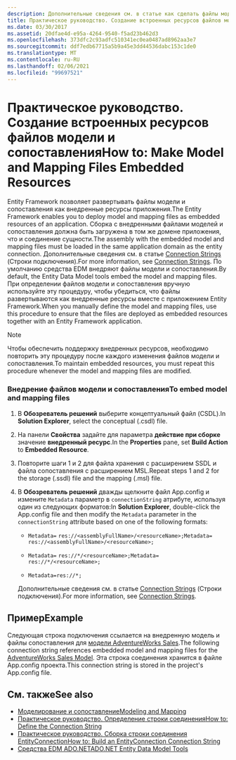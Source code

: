 ```yaml
---
description: Дополнительные сведения см. в статье как сделать файлы модели и сопоставления внедренными ресурсами.
title: Практическое руководство. Создание встроенных ресурсов файлов модели и сопоставления
ms.date: 03/30/2017
ms.assetid: 20dfae4d-e95a-4264-9540-f5ad23b462d3
ms.openlocfilehash: 373dfc2c93adfc510341ec0ea0487ad8962aa3e7
ms.sourcegitcommit: ddf7edb67715a5b9a45e3dd44536dabc153c1de0
ms.translationtype: MT
ms.contentlocale: ru-RU
ms.lasthandoff: 02/06/2021
ms.locfileid: "99697521"
---
```

# <a name="how-to-make-model-and-mapping-files-embedded-resources"></a><span data-ttu-id="0f5e1-103">Практическое руководство. Создание встроенных ресурсов файлов модели и сопоставления</span><span class="sxs-lookup"><span data-stu-id="0f5e1-103">How to: Make Model and Mapping Files Embedded Resources</span></span>

<span data-ttu-id="0f5e1-104">Entity Framework позволяет развертывать файлы модели и сопоставления как внедренные ресурсы приложения.</span><span class="sxs-lookup"><span data-stu-id="0f5e1-104">The Entity Framework enables you to deploy model and mapping files as embedded resources of an application.</span></span> <span data-ttu-id="0f5e1-105">Сборка с внедренными файлами моделей и сопоставления должна быть загружена в том же домене приложения, что и соединение сущности.</span><span class="sxs-lookup"><span data-stu-id="0f5e1-105">The assembly with the embedded model and mapping files must be loaded in the same application domain as the entity connection.</span></span> <span data-ttu-id="0f5e1-106">Дополнительные сведения см. в статье [Connection Strings](connection-strings.md) (Строки подключения).</span><span class="sxs-lookup"><span data-stu-id="0f5e1-106">For more information, see [Connection Strings](connection-strings.md).</span></span> <span data-ttu-id="0f5e1-107">По умолчанию средства EDM внедряют файлы модели и сопоставления.</span><span class="sxs-lookup"><span data-stu-id="0f5e1-107">By default, the Entity Data Model tools embed the model and mapping files.</span></span> <span data-ttu-id="0f5e1-108">При определении файлов модели и сопоставления вручную используйте эту процедуру, чтобы убедиться, что файлы развертываются как внедренные ресурсы вместе с приложением Entity Framework.</span><span class="sxs-lookup"><span data-stu-id="0f5e1-108">When you manually define the model and mapping files, use this procedure to ensure that the files are deployed as embedded resources together with an Entity Framework application.</span></span>  
  
> [!NOTE]
> <span data-ttu-id="0f5e1-109">Чтобы обеспечить поддержку внедренных ресурсов, необходимо повторить эту процедуру после каждого изменения файлов модели и сопоставления.</span><span class="sxs-lookup"><span data-stu-id="0f5e1-109">To maintain embedded resources, you must repeat this procedure whenever the model and mapping files are modified.</span></span>  
  
### <a name="to-embed-model-and-mapping-files"></a><span data-ttu-id="0f5e1-110">Внедрение файлов модели и сопоставления</span><span class="sxs-lookup"><span data-stu-id="0f5e1-110">To embed model and mapping files</span></span>  
  
1. <span data-ttu-id="0f5e1-111">В **Обозреватель решений** выберите концептуальный файл (CSDL).</span><span class="sxs-lookup"><span data-stu-id="0f5e1-111">In **Solution Explorer**, select the conceptual (.csdl) file.</span></span>  
  
2. <span data-ttu-id="0f5e1-112">На панели **Свойства** задайте для параметра **действие при сборке** значение **внедренный ресурс**.</span><span class="sxs-lookup"><span data-stu-id="0f5e1-112">In the **Properties** pane, set **Build Action** to **Embedded Resource**.</span></span>  
  
3. <span data-ttu-id="0f5e1-113">Повторите шаги 1 и 2 для файла хранения с расширением SSDL и файла сопоставления с расширением MSL.</span><span class="sxs-lookup"><span data-stu-id="0f5e1-113">Repeat steps 1 and 2 for the storage (.ssdl) file and the mapping (.msl) file.</span></span>  
  
4. <span data-ttu-id="0f5e1-114">В **Обозреватель решений** дважды щелкните файл App.config и измените `Metadata` параметр в `connectionString` атрибуте, используя один из следующих форматов:</span><span class="sxs-lookup"><span data-stu-id="0f5e1-114">In **Solution Explorer**, double-click the App.config file and then modify the `Metadata` parameter in the `connectionString` attribute based on one of the following formats:</span></span>  
  
    - <span data-ttu-id="0f5e1-115">`Metadata=` `res://<assemblyFullName>/<resourceName>;`</span><span class="sxs-lookup"><span data-stu-id="0f5e1-115">`Metadata=` `res://<assemblyFullName>/<resourceName>;`</span></span>  
  
    - <span data-ttu-id="0f5e1-116">`Metadata=` `res://*/<resourceName>;`</span><span class="sxs-lookup"><span data-stu-id="0f5e1-116">`Metadata=` `res://*/<resourceName>;`</span></span>  
  
    - `Metadata=res://*;`  
  
     <span data-ttu-id="0f5e1-117">Дополнительные сведения см. в статье [Connection Strings](connection-strings.md) (Строки подключения).</span><span class="sxs-lookup"><span data-stu-id="0f5e1-117">For more information, see [Connection Strings](connection-strings.md).</span></span>  
  
## <a name="example"></a><span data-ttu-id="0f5e1-118">Пример</span><span class="sxs-lookup"><span data-stu-id="0f5e1-118">Example</span></span>  

 <span data-ttu-id="0f5e1-119">Следующая строка подключения ссылается на внедренную модель и файлы сопоставления для [модели AdventureWorks Sales](https://github.com/Microsoft/sql-server-samples/releases/tag/adventureworks).</span><span class="sxs-lookup"><span data-stu-id="0f5e1-119">The following connection string references embedded model and mapping files for the [AdventureWorks Sales Model](https://github.com/Microsoft/sql-server-samples/releases/tag/adventureworks).</span></span> <span data-ttu-id="0f5e1-120">Эта строка соединения хранится в файле App.config проекта.</span><span class="sxs-lookup"><span data-stu-id="0f5e1-120">This connection string is stored in the project's App.config file.</span></span>  

## <a name="see-also"></a><span data-ttu-id="0f5e1-121">См. также</span><span class="sxs-lookup"><span data-stu-id="0f5e1-121">See also</span></span>

- [<span data-ttu-id="0f5e1-122">Моделирование и сопоставление</span><span class="sxs-lookup"><span data-stu-id="0f5e1-122">Modeling and Mapping</span></span>](modeling-and-mapping.md)
- [<span data-ttu-id="0f5e1-123">Практическое руководство. Определение строки соединения</span><span class="sxs-lookup"><span data-stu-id="0f5e1-123">How to: Define the Connection String</span></span>](how-to-define-the-connection-string.md)
- [<span data-ttu-id="0f5e1-124">Практическое руководство. Сборка строки соединения EntityConnection</span><span class="sxs-lookup"><span data-stu-id="0f5e1-124">How to: Build an EntityConnection Connection String</span></span>](how-to-build-an-entityconnection-connection-string.md)
- <span data-ttu-id="0f5e1-125">[Средства EDM ADO.NET](/previous-versions/dotnet/netframework-4.0/bb399249(v=vs.100))</span><span class="sxs-lookup"><span data-stu-id="0f5e1-125">[ADO.NET Entity Data Model Tools](/previous-versions/dotnet/netframework-4.0/bb399249(v=vs.100))</span></span>
